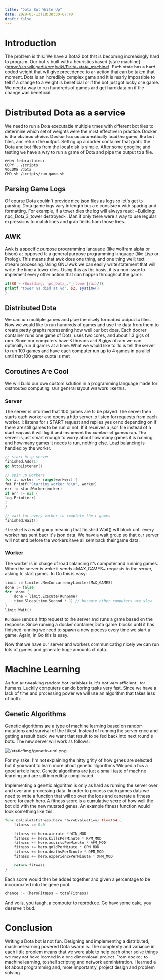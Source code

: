 ```yaml
---
title: "Dota Bot Write Up"
date: 2020-05-13T18:38:30-07:00
draft: false
---
```

# Introduction

The problem is this: We have a Dota2 bot that is becoming increasingly hard to
program. Our bot is built with a heuristics based [state machine]
(https://en.wikipedia.org/wiki/Finite-state_machine). Each state has a hard
coded weight that will give precedence to an action that can be taken that
moment. Dota is an incredibly complex game and it is nearly impossible to tell
if a change to a weight is beneficial or if the bot just got lucky one game. We
need a way to run hundreds of games and get hard data on if the change was
beneficial.

# Distributed Dota as a service

We need to run a Dota executable multiple times with different bot files to
determine which set of weights were the most effective in practice. Docker is
the obvious choice. Docker lets us automatically load the game, the bot files,
and return the output. Setting up a docker container that grabs the Dota and
bot files from the local disk is simple. After some googling and testing we
have a way to run a game of Dota and pipe the output to a file.

```Docker
FROM fedora:latest
COPY . /scripts
VOLUME /dota
CMD sh /scripts/run_game.sh
```

## Parsing Game Logs
Of course Dota couldn't provide nice json files as logs so let's get to
parsing. Dota game logs vary in length but are consistent with spacing and
formatting. For example, if a tower dies the log will always read: ~Building:
npc_Dota_3_tower destroyed~. Man if only there were a way to use regular
expressions to match lines and grab fields from those lines.

## AWK
Awk is a specific purpose programming language (like wolfram alpha or bison)
as opposed to a general purpose programming language (like Lisp or Prolog).
This means that awk does one thing, and one thing well; text stream processing.
Using GNU Awk we can easily write statement that will write the time a tower
dies.  Using this as the basis, it is a non issue to implement every other
action that can happen throughout the game.

```Awk
if($0 ~ /Building: npc_Dota_.*_(tower|rax)/){
printf "tower %s died at %d", $2, systime()
}
```

## Distributed Dota

We can run multiple games and pipe the nicely formatted output to files. Now we
would like to run hundreds of games and use the data from them to create pretty
graphs representing how well our bot does. Each docker container runs one game
of Dota, uses two cores, and about 1.3 gigs of ram. Since our computers have 8
threads and 8 gigs of ram we can optimally run 4 games at a time. What we would
like to do is tell the server to run 100 games and have each computer run up to
4 games in parallel until that 100 game quota is met.

## Coroutines Are Cool

We will build our own custom solution in a programming language made for
distributed computing. Our general layout will work like this.

### Server
The server is informed that 100 games are to be played. The server
then starts each worker and opens a http server to listen for
requests from each worker. It listens for a START request and
replies yes or no depending on if there are still games to be run
or not. If it receives a json file instead of a start request it
will log it and increment the number of games ran.  The server is
just smart enough to worry about how many games it is running and
how many games it needs to run, nothing else. Load balancing is
handled by the worker.

```Go
// start http server
finished.Add(1)
go httpListener()

// spin up workers
for i, worker := range(workers) {
fmt.Printf("Starting worker %s\n", worker)
err := startWorker(worker)
if err != nil {
log.Print(err)
}
}

// wait for every worker to complete their games
finished.Wait()
```

`finished` is a wait group meaning that finished.Wait() will block until every
worker has sent back it's json data. We have a wait group so that our server
will not end before the workers have all sent back their game data.

### Worker
The worker is in charge of load balancing it's computer and running games.
When the server is woke it sends ~MAX_GAMES~ requests to the server, asking to
start games. In Go this is easy:

```Go
limit := limiter.NewConcurrencyLimiter(MAX_GAMES)
done := false
for !done {
	done = limit.Execute(RunGame)
	time.Sleep(time.Second * 3) // because other computers are slow
}
limit.Wait()
```

`RunGame` sends a http request to the server and runs a game based on the
response. Since running a docker container/Dota game, blocks until it has
finished running we need to spawn a new process every time we start a game.
Again, in Go this is easy.

Now that we have our server and workers communicating nicely we can run lots of
games and generate huge amounts of data.

# Machine Learning

As fun as tweaking random bot variables is, it's not very efficient.. for
humans. Luckily computers can do boring tasks very fast. Since we have a lack
of time and processing power we will use an algorithm that takes less of both.

## Genetic Algorithms

Genetic algorithms are a type of machine learning based on random mutations and
survival of the fittest. Instead of running the server once and getting a
result back, we want that result to be fed back into next round's bots. The new
server will work as follows:

![/static/img/genetic-uml.png](/img/genetic-uml.png)

For my sake, I'm not explaining the nitty gritty of how genes are selected but
if you want to learn more about genetic algorithms Wikipedia has a good article
[here](https://en.wikipedia.org/wiki/Genetic_algorithm). Genetic algorithms are
just a small taste of machine learning and are still incredibly complicated.

Implementing a genetic algorithm is only as hard as running the server over and
over and processing data. In order to process each games data we need to write
a function that will go over the logs and generate a fitness score for each
hero. A fitness score is a cumulative score of how well the bot did with the
new mutated genes. An example fitness function would look something like this:

```go
func CalculateFitness(hero *heroEvaluation) float64 {
	fitness := 0.0

	fitness += hero.winrate * WIN_MOD
	fitness += hero.killsPerMinute * KPM_MOD
	fitness += hero.assistsPerMinute * APM_MOD
	fitness += hero.goldPerMinute * GPM_MOD
	fitness += hero.deathsPerMinute * DPM_MOD
	fitness += hero.experiencePerMinute * XPM_MOD

	return fitness
}
```

Each score would then be added together and given a percentage to be
incorporated into the gene pool. 

```go
chance := (heroFitness = totalFitness)
```

And voila, you taught a computer to reproduce. Go have some cake, you
deserve it bud.

# Conclusion

Writing a Dota bot is not fun. Designing and implementing a distributed,
machine learning powered Dota swarm is. The complexity and variance in each
little problem means that we were able to help each other solve things we may
not have learned in a one dimensional project. From docker, to machine
learning, to shell scripting and network administration. I learned a lot about
programming and, more importantly, project design and problem solving.


